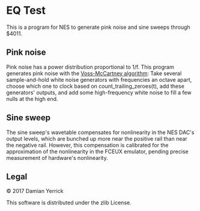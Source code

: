 EQ Test
=======

This is a program for NES to generate pink noise and sine sweeps
through $4011.

Pink noise
----------
Pink noise has a power distribution proportional to 1/f.  This
program generates pink noise with the [Voss-McCartney algorithm]:
Take several sample-and-hold white noise generators with
frequencies an octave apart, choose which one to clock based on
count_trailing_zeroes(t), add these generators' outputs, and add
some high-frequency white noise to fill a few nulls at the high end.

[Voss-McCartney algorithm]: http://www.firstpr.com.au/dsp/pink-noise/allan-2/spectrum2.html

Sine sweep
----------
The sine sweep's wavetable compensates for nonlinearity in the NES
DAC's output levels, which are bunched up more near the positive
rail than near the negative rail.  However, this compensation is
calibrated for the approximation of the nonlinearity in the FCEUX
emulator, pending precise measurement of hardware's nonlinearity.

Legal
-----
© 2017 Damian Yerrick

This software is distributed under the zlib License.
